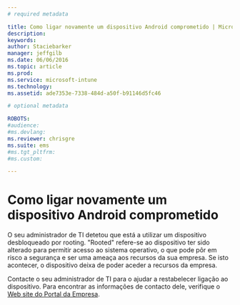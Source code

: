 ```yaml
---
# required metadata

title: Como ligar novamente um dispositivo Android comprometido | Microsoft Intune
description:
keywords:
author: Staciebarker
manager: jeffgilb
ms.date: 06/06/2016
ms.topic: article
ms.prod:
ms.service: microsoft-intune
ms.technology:
ms.assetid: ade7353e-7338-484d-a50f-b91146d5fc46

# optional metadata

ROBOTS:
#audience:
#ms.devlang:
ms.reviewer: chrisgre
ms.suite: ems
#ms.tgt_pltfrm:
#ms.custom:

---
```


# Como ligar novamente um dispositivo Android comprometido
O seu administrador de TI detetou que está a utilizar um dispositivo desbloqueado por rooting. "Rooted" refere-se ao dispositivo ter sido alterado para permitir acesso ao sistema operativo, o que pode pôr em risco a segurança e ser uma ameaça aos recursos da sua empresa. Se isto acontecer, o dispositivo deixa de poder aceder a recursos da empresa.

Contacte o seu administrador de TI para o ajudar a restabelecer ligação ao dispositivo. Para encontrar as informações de contacto dele, verifique o [Web site do Portal da Empresa](http://portal.manage.microsoft.com).



<!--HONumber=Jun16_HO2-->


